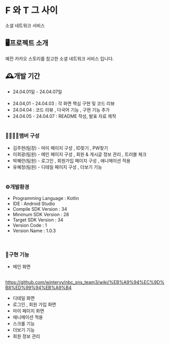 # F 와 T 그 사이
 소셜 네트워크 서비스 
 
## 🖥️프로젝트 소개
예전 카카오 스토리를 참고한 소셜 네트워크 서비스 입니다. 

## 🕰️개발 기간
+ 24.04.01일 - 24.04.07일 
<br> <br/>
+ 24.04,01 - 24.04.03 : 각 화면 핵심 구현 및 코드 리뷰
+ 24.04.04 : 코드 리뷰 , 다국어 기능 , 구현 기능 추가
+ 24.04.05 - 24.04.07 : README 작성, 발표 자료 제작
<br><br> 
### 👨‍👨‍👧‍👦맴버 구성
+ 김주현(팀장) - 마이 페이지 구성 , ID찾기 , PW찾기
+ 이희광(팀원) - 메인 페이지 구성 , 회원 & 게시글 정보 관리 , 트러블 체크
+ 박혜란(팀원) - 로그인 , 회원가입 페이지 구성 , 애니메이션 적용
+ 유혜정(팀원) - 디테일 페이지 구성 , 더보기 기능
<br><br> 
### ⚙️개발환경
+ Programming Language : Kotlin
+ IDE : Android Studio
+ Compile SDK Version : 34
+ Minimum SDK Version : 28
+ Target SDK Version : 34
+ Version Code : 1
+ Version Name : 1.0.3

<br>

### 🔎구현 기능 
+ 메인 화면
 
 &nbsp; https://github.com/winteryy/nbc_sns_team3/wiki/%EB%A9%94%EC%9D%B8%ED%99%94%EB%A9%B4
+ 디테일 화면
+ 로그인 , 회원 가입 화면
+ 마이 페이지 화면
+ 애니메이션 적용
+ 스크롤 기능
+ 더보기 기능
+ 회원 정보 관리 

